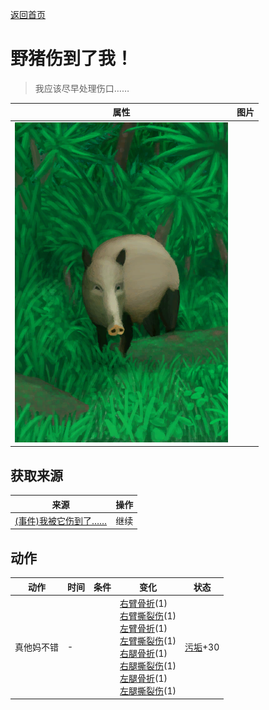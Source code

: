 [返回首页](index.md)  
# 野猪伤到了我！  
> 我应该尽早处理伤口……  
  
  属性  |   图片   
 ----  |  ----:   
   |  ![](Sprite/BoarEvent.png)   
  
## 获取来源  
来源  |  操作  
----  |  ----  
[(事件)我被它伤到了……](Event_BoarFightBadFailure.md)  |  继续  
## 动作  
动作  |  时间  |  条件  |  变化  |  状态  
----  |  ----  |  ----  |  ----  |  ----  
真他妈不错  |  -  |    |  [右臂骨折](W_ArmFractureR.md)(1)<br>[右臂撕裂伤](W_ArmLacerationR.md)(1)<br>[左臂骨折](W_ArmFractureL.md)(1)<br>[左臂撕裂伤](W_ArmLacerationL.md)(1)<br>[右腿骨折](W_LegFractureR.md)(1)<br>[右腿撕裂伤](W_LegLacerationR.md)(1)<br>[左腿骨折](W_LegFractureL.md)(1)<br>[左腿撕裂伤](W_LegLacerationL.md)(1)  |  [污垢](Filth.md)+30  
